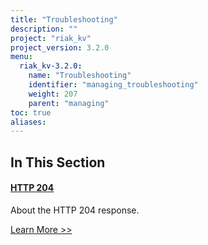 ```yaml
---
title: "Troubleshooting"
description: ""
project: "riak_kv"
project_version: 3.2.0
menu:
  riak_kv-3.2.0:
    name: "Troubleshooting"
    identifier: "managing_troubleshooting"
    weight: 207
    parent: "managing"
toc: true
aliases:
---
```


[http 204]: ./http-204

## In This Section

#### [HTTP 204][http 204]

About the HTTP 204 response.

[Learn More >>][http 204]




